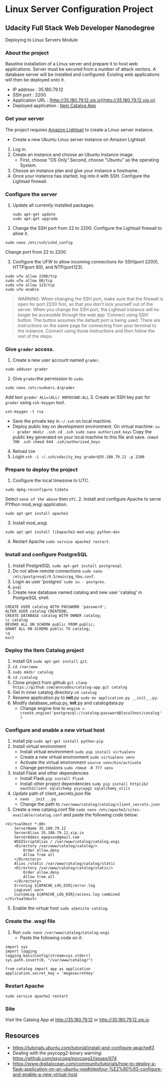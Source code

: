 # Linux Server Configuration Project
## Udacity Full Stack Web Developer Nanodegree
Deploying to Linux Servers Module

### About the project
Baseline installation of a Linux server and prepare it to host web applications.  Server must be secured from a number of attack vectors.  A database server will be installed and configured.  Existing web applications will then be deployed onto it.

- IP address : 35.180.79.12
- SSH port : 2200
- Application URL : [http://35.180.79.12.xip.io](http://35.180.79.12.xip.io)
- Deployed application : [Item Catalog App](https://github.com/anncodes/catalog-app)

### Get your server
The project requires [Amazon Lightsail](https://aws.amazon.com/) to create a Linux server instance.
- Create a new Ubuntu Linux server instance on Amazon Lightsail.
1. Log in.
2. Create an instance and choose an Ubuntu instance image.
   - First, choose "OS Only".Second, choose "Ubuntu" as the operating System.
3. Choose an instance plan and give your instance a hostname.
4. Once your instance has started, log into it with SSH.  Configure the Lightsail firewall.

### Configure the server
1. Update all currently installed packages.
   ```
   sudo apt-get update
   sudo apt-get upgrade
   ```
2. Change the SSH port from 22 to 2200. Configure the Lightsail firewall to allow it.
```
sudo nano /etc/ssh/sshd_config
```
Change port from 22 to 2200

3. Configure the UFW to allow incoming connections for SSH(port 2200), HTTP(port 80), and NTP(port123).
```
sudo ufw allow 2200/tcp
sudo ufw allow 80/tcp
sudo ufw allow 123/tcp
sudo ufw enable
```

> WARNING: When changing the SSH port, make sure that the firewall is open for port 2200 first, so that you don't lock yourself out of the server. When you change the SSH port, the Lightsail instance will no longer be accessible through the web app 'Connect using SSH' button. The button assumes the default port is being used. There are instructions on the same page for connecting from your terminal to the instance. Connect using those instructions and then follow the rest of the steps.

### Give `grader` access.
1. Create a new user account named `grader`.
```
sudo adduser grader
```
2. Give `grader`the permission to `sudo`.
```
sudo nano /etc/sudoers.d/grader
```
Add text `grader ALL=(ALL) NOPASSWD:ALL`
3. Create an SSH key pair for `grader` using `ssh-keygen` tool.
```
ssh-keygen -t rsa
```
   - Save the private key in `~/.ssh` on local machine.
   - Deploy public key on development environment. On virtual machine:
    ```
    su - grader
    mkdir .ssh
    cd .ssh
    sudo nano authorized_keys
    ```
    Copy the public key generated on your local machine to this file and save.
    ```
    chmod 700 .ssh
    chmod 644 .ssh/authorized_keys
    ```
4. Reload `SSH`
5. Login `ssh -i ~/.ssh/udacity_key grader@35.180.79.12 -p 2200`

### Prepare to deploy the project
1. Configure the local timezone to UTC.
```
sudo dpkg-reconfigure tzdata
```
Select `none of the above` then `UTC`.
2. Install and configure Apache to serve PYthon mod_wsgi application.
```
sudo apt-get install apache2
```
3. Install mod_wsgi.
```
sudo apt-get install libapache2-mod-wsgi python-dev
```
4. Restart Apache `sudo service apache2 restart`.

### Install and configure PostgreSQL
1. Install PostgreSQL `sudo apt-get install postgresql`.
2. Do not allow remote connections `sudo nano /etc/postgresql/9.5/main/pg_hba.conf`.
3. Login as user 'postgres' `sudo su - postgres`.
4. `psql`
5. Create new database named catalog and new user 'catalog' in PostgreSQL shell.
```
CREATE USER catalog WITH PASSWORD 'password';
ALTER USER catalog CREATEDB;
CREATE DATABASE catalog WITH OWNER catalog;
\c catalog
REVOKE ALL ON SCHEMA public FROM public;
GRANT ALL ON SCHEMA public TO catalog;
\q
exit
```
### Deploy the Item Catalog project
1. Install Git `sudo apt-get install git`.
2. `cd /var/www`
3. `sudo mkdir catalog`
4. `cd /catalog`
5. Clone project from github `git clone https://github.com/anncodes/catalog-app.git catalog`
6. Get in inner catalog directory `cd catalog`
7. Rename application.py to __init__.py `sudo mv application.py __init__.py`.
8. Modify database_setup.py, __init__.py and catalogdata.py
   - Change engine line to `engine = create_engine('postgresql://catalog:password@localhost/catalog')`

### Configure and enable a new virtual host
1. Install pip `sudo apt-get install python-pip`
2. Install virtual environment
   - Install virtual environment `sudo pip install virtualenv`
   - Create a new virtual environment `sudo virtualenv venv`
   - Activate the virtual environment `source venv/bin/activate`
   - Change permissions `sudo chmod -R 777 venv`
3. Install Flask and other dependencies
    - Install Flask `pip install Flask`
    - Install other project dependencies `sudo pip install httplib2 oauth2client sqlalchemy psycopg2 sqlalchemy_utils`
3. Update path of client_secrets.json file
    - `nano __init__.py`
    - Change the path to `/var/www/catalog/catalog/client_secrets.json`
4. Create a new catalog.conf file `sudo nano /etc/apache2/sites-available/catalog.conf` and paste the following code below:
```
<VirtualHost *:80>
	ServerName 35.180.79.12
	ServerAlias 35.180.79.12.xip.io
	ServerAdmin agepxxx@gmail.com
	WSGIScriptAlias / /var/www/catalog/catalog.wsgi
	<Directory /var/www/catalog/catalog/>
		Order allow,deny
		Allow from all
	</Directory>
	Alias /static /var/www/catalog/catalog/static
	<Directory /var/www/catalog/catalog/static/>
		Order allow,deny
		Allow from all
	</Directory>
	ErrorLog ${APACHE_LOG_DIR}/error.log
	LogLevel warn
	CustomLog ${APACHE_LOG_DIR}/access.log combined
</VirtualHost>
```
5. Enable the virtual host `sudo a2ensite catalog`.

### Create the .wsgi file
1. Run `sudo nano /var/www/catalog/catalog.wsgi`
   - Paste the following code on it:
```
import sys
import logging
logging.basicConfig(stream=sys.stderr)
sys.path.insert(0, "/var/www/catalog/")

from catalog import app as application
application.secret_key = 'megasecretkey'
```

### Restart Apache 
`sudo service apache2 restart`

### Site
Visit the Catalog App at http://35.180.79.12 or http://35.180.79.12.xip.io

## Resources
- https://tutorials.ubuntu.com/tutorial/install-and-configure-apache#3
- Dealing with the psycopg2-binary warning: https://github.com/psycopg/psycopg2/issues/674
- https://www.digitalocean.com/community/tutorials/how-to-deploy-a-flask-application-on-an-ubuntu-vps#stepfour-%E2%80%93-configure-and-enable-a-new-virtual-host
